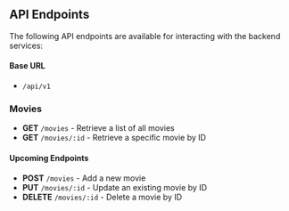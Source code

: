 ## API Endpoints
The following API endpoints are available for interacting with the backend services:

#### Base URL
- `/api/v1`

### Movies
- **GET** `/movies` - Retrieve a list of all movies
- **GET** `/movies/:id` - Retrieve a specific movie by ID

<!-- In Development -->
#### Upcoming Endpoints
- **POST** `/movies` - Add a new movie
- **PUT** `/movies/:id` - Update an existing movie by ID
- **DELETE** `/movies/:id` - Delete a movie by ID
